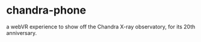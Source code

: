 # chandra-phone
a webVR experience to show off the Chandra X-ray observatory, for its 20th anniversary.
